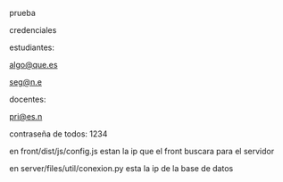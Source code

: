 prueba

credenciales

estudiantes:

algo@que.es


seg@n.e

docentes:

pri@es.n


contraseña de todos: 1234


en front/dist/js/config.js
estan la ip que el front buscara para el servidor

en  server/files/util/conexion.py 
esta la ip de la base de datos